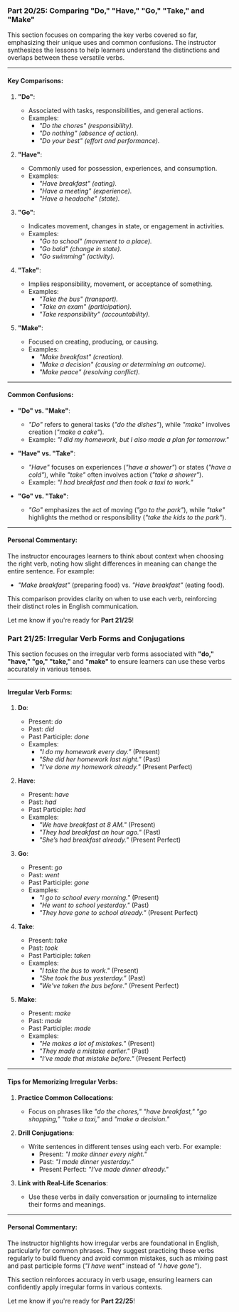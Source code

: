 ### Part 20/25: **Comparing "Do," "Have," "Go," "Take," and "Make"**

This section focuses on comparing the key verbs covered so far, emphasizing their unique uses and common confusions. The instructor synthesizes the lessons to help learners understand the distinctions and overlaps between these versatile verbs.

---

#### Key Comparisons:

1. **"Do"**:
    
    - Associated with tasks, responsibilities, and general actions.
    - Examples:
        - _"Do the chores" (responsibility)._
        - _"Do nothing" (absence of action)._
        - _"Do your best" (effort and performance)._
2. **"Have"**:
    
    - Commonly used for possession, experiences, and consumption.
    - Examples:
        - _"Have breakfast" (eating)._
        - _"Have a meeting" (experience)._
        - _"Have a headache" (state)._
3. **"Go"**:
    
    - Indicates movement, changes in state, or engagement in activities.
    - Examples:
        - _"Go to school" (movement to a place)._
        - _"Go bald" (change in state)._
        - _"Go swimming" (activity)._
4. **"Take"**:
    
    - Implies responsibility, movement, or acceptance of something.
    - Examples:
        - _"Take the bus" (transport)._
        - _"Take an exam" (participation)._
        - _"Take responsibility" (accountability)._
5. **"Make"**:
    
    - Focused on creating, producing, or causing.
    - Examples:
        - _"Make breakfast" (creation)._
        - _"Make a decision" (causing or determining an outcome)._
        - _"Make peace" (resolving conflict)._

---

#### Common Confusions:

- **"Do" vs. "Make"**:
    
    - _"Do"_ refers to general tasks (_"do the dishes"_), while _"make"_ involves creation (_"make a cake"_).
    - Example: _"I did my homework, but I also made a plan for tomorrow."_
- **"Have" vs. "Take"**:
    
    - _"Have"_ focuses on experiences (_"have a shower"_) or states (_"have a cold"_), while _"take"_ often involves action (_"take a shower"_).
    - Example: _"I had breakfast and then took a taxi to work."_
- **"Go" vs. "Take"**:
    
    - _"Go"_ emphasizes the act of moving (_"go to the park"_), while _"take"_ highlights the method or responsibility (_"take the kids to the park"_).

---

#### Personal Commentary:

The instructor encourages learners to think about context when choosing the right verb, noting how slight differences in meaning can change the entire sentence. For example:

- _"Make breakfast"_ (preparing food) vs. _"Have breakfast"_ (eating food).

This comparison provides clarity on when to use each verb, reinforcing their distinct roles in English communication.

Let me know if you're ready for **Part 21/25**!

### Part 21/25: **Irregular Verb Forms and Conjugations**

This section focuses on the irregular verb forms associated with **"do," "have," "go," "take,"** and **"make"** to ensure learners can use these verbs accurately in various tenses.

---

#### Irregular Verb Forms:

1. **Do**:
    
    - Present: _do_
    - Past: _did_
    - Past Participle: _done_
    - Examples:
        - _"I do my homework every day."_ (Present)
        - _"She did her homework last night."_ (Past)
        - _"I’ve done my homework already."_ (Present Perfect)
2. **Have**:
    
    - Present: _have_
    - Past: _had_
    - Past Participle: _had_
    - Examples:
        - _"We have breakfast at 8 AM."_ (Present)
        - _"They had breakfast an hour ago."_ (Past)
        - _"She’s had breakfast already."_ (Present Perfect)
3. **Go**:
    
    - Present: _go_
    - Past: _went_
    - Past Participle: _gone_
    - Examples:
        - _"I go to school every morning."_ (Present)
        - _"He went to school yesterday."_ (Past)
        - _"They have gone to school already."_ (Present Perfect)
4. **Take**:
    
    - Present: _take_
    - Past: _took_
    - Past Participle: _taken_
    - Examples:
        - _"I take the bus to work."_ (Present)
        - _"She took the bus yesterday."_ (Past)
        - _"We’ve taken the bus before."_ (Present Perfect)
5. **Make**:
    
    - Present: _make_
    - Past: _made_
    - Past Participle: _made_
    - Examples:
        - _"He makes a lot of mistakes."_ (Present)
        - _"They made a mistake earlier."_ (Past)
        - _"I’ve made that mistake before."_ (Present Perfect)

---

#### Tips for Memorizing Irregular Verbs:

1. **Practice Common Collocations**:
    
    - Focus on phrases like _"do the chores," "have breakfast," "go shopping," "take a taxi,"_ and _"make a decision."_
2. **Drill Conjugations**:
    
    - Write sentences in different tenses using each verb. For example:
        - Present: _"I make dinner every night."_
        - Past: _"I made dinner yesterday."_
        - Present Perfect: _"I’ve made dinner already."_
3. **Link with Real-Life Scenarios**:
    
    - Use these verbs in daily conversation or journaling to internalize their forms and meanings.

---

#### Personal Commentary:

The instructor highlights how irregular verbs are foundational in English, particularly for common phrases. They suggest practicing these verbs regularly to build fluency and avoid common mistakes, such as mixing past and past participle forms (_"I have went"_ instead of _"I have gone"_).

This section reinforces accuracy in verb usage, ensuring learners can confidently apply irregular forms in various contexts.

Let me know if you're ready for **Part 22/25**!